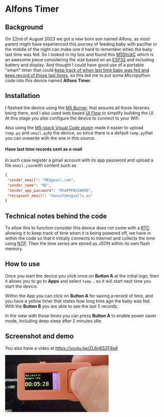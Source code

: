 # Alfons Timer

## Background

On 22nd of August 2023 we got a new born son named Alfons, as most parent might have experienced this journey of feeding baby with pacifier in the middle of the night can make one it hard to remember when the baby last time was fed. So I looked in my box and found this [M5StickC](https://shop.m5stack.com/products/stick-c) which is an awesome piece considering the size based on an [ESP32](https://en.wikipedia.org/wiki/ESP32) and including battery and display. And thought I could have good use of a portable "smart" timer that could <u>keep track of when last time baby was fed and keep record of those last times</u>, so this led me to put some Micropython code into this device named **Alfons Timer**.

## Installation

I flashed the device using the [M5 Burner](https://docs.m5stack.com/en/download), that assures all those libraries being there, and I also used web based [UI Flow](https://flow.m5stack.com/) to simplify building the UI. At this stage you also configure the device to connect to your Wifi.

Also using the [M5-stack Visual Code plugin](https://marketplace.visualstudio.com/items?itemName=curdeveryday.vscode-m5stack-mpy) made it easier to upload `temp.py` and `umail.py`to the device, so since there is a default `temp.py`that you can ovewrite with the one in this source.

#### Have last time records sent as e-mail

In such case register a gmail account with its app password and upload a file `email.json`with content such as

```json
{
 "sender_email": "ME@gmail.com", 
 "sender_name": "ME", 
 "sender_app_password": "MYAPPPASSWORD", 
 "recipient_email": "daniel@engvalls.eu"
}
```



## Technical notes behind the code

To allow this to function consider this device does not come with a [RTC](https://en.wikipedia.org/wiki/Real-time_clock) allowing it to keep track of time when it is being powered off, we have in within the code so that it initially connects to Internet and collects the time using [NTP](https://sv.wikipedia.org/wiki/Network_Time_Protocol). Then the time series are stored as JSON within its own flash memory.

## How to use

Once you start the device you click once on **Button A** at the initial logo, then it allows you to go to **Apps** and select `temp` .. so it will start next time you start the device.

Within the App you can click on **Button A** for saving a record of time, and you have a yellow timer that states how long time ago the baby was fed. With the **Button B** you are able to see the last 5 records.

In the view with those times you can press **Button A** to enable power saver mode, including deep sleep after 2 minutes idle.



## Screenshot and demo

You also have a video at https://youtu.be/ZL6n6SZF8e8

<img src="https://raw.githubusercontent.com/engdan77/project_images/master/pics/image-20230904150626358.png" alt="image-20230904150626358" style="zoom: 33%;" />

